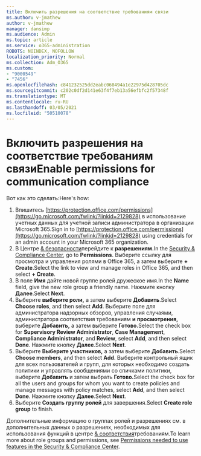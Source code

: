 ```yaml
---
title: Включить разрешения на соответствие требованиям связи
ms.author: v-jmathew
author: v-jmathew
manager: dansimp
ms.audience: Admin
ms.topic: article
ms.service: o365-administration
ROBOTS: NOINDEX, NOFOLLOW
localization_priority: Normal
ms.collection: Adm_O365
ms.custom:
- "9000549"
- "7456"
ms.openlocfilehash: c841232525dd2eabc068494a1e22975d428705dc
ms.sourcegitcommit: c202c0df2d141e63f4f7eb13a56efbfc2f57348f
ms.translationtype: MT
ms.contentlocale: ru-RU
ms.lasthandoff: 03/05/2021
ms.locfileid: "50510078"
---
```

# <a name="enable-permissions-for-communication-compliance"></a><span data-ttu-id="408fa-102">Включить разрешения на соответствие требованиям связи</span><span class="sxs-lookup"><span data-stu-id="408fa-102">Enable permissions for communication compliance</span></span>

<span data-ttu-id="408fa-103">Вот как это сделать:</span><span class="sxs-lookup"><span data-stu-id="408fa-103">Here's how:</span></span>

1. <span data-ttu-id="408fa-104">Впишитесь [https://protection.office.com/permissions](https://go.microsoft.com/fwlink/?linkid=2129828) в использование учетных данных для учетной записи администратора в организации Microsoft 365.</span><span class="sxs-lookup"><span data-stu-id="408fa-104">Sign in to [https://protection.office.com/permissions](https://go.microsoft.com/fwlink/?linkid=2129828) using credentials for an admin account in your Microsoft 365 organization.</span></span>
2. <span data-ttu-id="408fa-105">В Центре [& безопасности](https://go.microsoft.com/fwlink/?linkid=2101341)перейдите к **разрешениям.**</span><span class="sxs-lookup"><span data-stu-id="408fa-105">In the [Security & Compliance Center](https://go.microsoft.com/fwlink/?linkid=2101341), go to **Permissions**.</span></span> <span data-ttu-id="408fa-106">Выберите ссылку для просмотра и управления ролями в Office 365, а затем выберите **\+ Create**.</span><span class="sxs-lookup"><span data-stu-id="408fa-106">Select the link to view and manage roles in Office 365, and then select **\+ Create**.</span></span>
3. <span data-ttu-id="408fa-107">В поле **Имя** дайте новой группе ролей дружеское имя.</span><span class="sxs-lookup"><span data-stu-id="408fa-107">In the **Name** field, give the new role group a friendly name.</span></span> <span data-ttu-id="408fa-108">Нажмите кнопку **Далее**.</span><span class="sxs-lookup"><span data-stu-id="408fa-108">Select **Next**.</span></span>
4. <span data-ttu-id="408fa-109">Выберите **выберите роли,** а затем выберите **Добавить**.</span><span class="sxs-lookup"><span data-stu-id="408fa-109">Select **Choose roles**, and then select **Add**.</span></span> <span data-ttu-id="408fa-110">Выберите поле для администратора надзорных обзоров, управления случаями, администратора соответствия требованиям **и** **просмотрения,** выберите **Добавить,** а затем выберите **Готово.**</span><span class="sxs-lookup"><span data-stu-id="408fa-110">Select the check box for **Supervisory Review Administrator**, **Case Management**, **Compliance Administrator**, and **Review**, select **Add**, and then select **Done**.</span></span> <span data-ttu-id="408fa-111">Нажмите кнопку **Далее**.</span><span class="sxs-lookup"><span data-stu-id="408fa-111">Select **Next**.</span></span>
5. <span data-ttu-id="408fa-112">Выберите **Выберите участников,** а затем выберите **Добавить**.</span><span class="sxs-lookup"><span data-stu-id="408fa-112">Select **Choose members**, and then select **Add**.</span></span> <span data-ttu-id="408fa-113">Выберите контрольный ящик для всех пользователей и групп, для которых необходимо создать политики и управлять сообщениями со спичками политики, выберите **Добавить** и затем выбрать **Готово.**</span><span class="sxs-lookup"><span data-stu-id="408fa-113">Select the check box for all the users and groups for whom you want to create policies and manage messages with policy matches, select **Add**, and then select **Done**.</span></span> <span data-ttu-id="408fa-114">Нажмите кнопку **Далее**.</span><span class="sxs-lookup"><span data-stu-id="408fa-114">Select **Next**.</span></span>
6. <span data-ttu-id="408fa-115">Выберите **Создать группу ролей** для завершения.</span><span class="sxs-lookup"><span data-stu-id="408fa-115">Select **Create role group** to finish.</span></span>

<span data-ttu-id="408fa-116">Дополнительные информацию о группах ролей и разрешениях см. в дополнительных данных о разрешениях, необходимых для использования функций в центре [& соответствия](https://go.microsoft.com/fwlink/?linkid=2114184)требованиям.</span><span class="sxs-lookup"><span data-stu-id="408fa-116">To learn more about role groups and permissions, see [Permissions needed to use features in the Security & Compliance Center](https://go.microsoft.com/fwlink/?linkid=2114184).</span></span>
